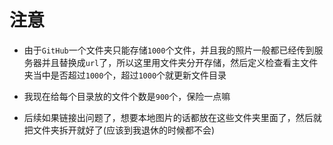 # 注意

- 由于`GitHub`一个文件夹只能存储`1000`个文件，并且我的照片一般都已经传到服务器并且替换成`url`了，所以这里用文件夹分开存储，然后定义检查看主文件夹当中是否超过`1000`个，超过`1000`个就更新文件目录

- 我现在给每个目录放的文件个数是`900`个，保险一点嘛

- 后续如果链接出问题了，想要本地图片的话都放在这些文件夹里面了，然后就把文件夹拆开就好了(应该到我退休的时候都不会)

